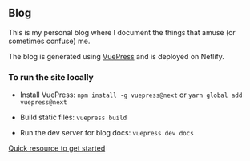 ## Blog

This is my personal blog where I document the things that amuse (or sometimes confuse) me. 

The blog is generated using [VuePress](https://vuepress.vuejs.org) and is deployed on Netlify.

### To run the site locally

- Install VuePress: `npm install -g vuepress@next` or `yarn global add vuepress@next`

- Build static files: `vuepress build`

- Run the dev server for blog docs: `vuepress dev docs`

[Quick resource to get started](https://medium.com/@k33g_org/quick-and-easy-vuepress-website-thanks-to-gitlab-pages-6e02e631d1e)
